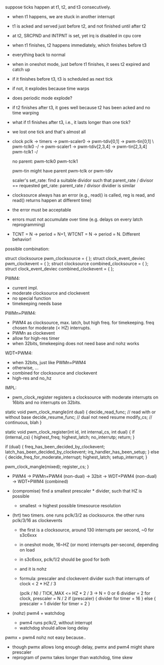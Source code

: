 suppose ticks happen at t1, t2, and t3 consecutively.

- when t1 happens, we are stuck in another interrupt
- t1 is acked and served just before t2, and not finished until after t2
- at t2, SRCPND and INTPNT is set, yet irq is disabled in cpu core
- when t1 finishes, t2 happens immediately, which finishes before t3
- everything back to normal
- when in oneshot mode, just before t1 finishes, it sees t2 expired and catch up
- if it finishes before t3, t3 is scheduled as next tick
- if not, it explodes because time warps
- does periodic mode explode?
- if t2 finishes after t3, it goes well because t2 has been acked and no time warping
- what if t1 finishes after t3, i.e., it lasts longer than one tick?
- we lost one tick and that's almost all

- clock
  pclk -> timers -> pwm-scaler0 -> pwm-tdiv[0,1]   -> pwm-tin[0,1]
                \                  pwm-tclk0      -/
                 -> pwm-scaler1 -> pwm-tdiv[2,3,4] -> pwm-tin[2,3,4]
                                   pwm-tclk1      -/

  no parent:
  pwm-tclk0
  pwm-tclk1
  
  pwm-tin might have parent pwm-tclk or pwm-tdiv
  
  scaler's set_rate: find a suitable dividor such that parent_rate / divisor == requested
           get_rate: parent_rate / divisor
  dividier is similar

- clocksource always has an error (e.g., read() is called, reg is read, and read() returns happen at different time)
- the error must be acceptable
- errors must not accumulate over time (e.g. delays on every latch reprogramming)
- TCNT = N -> period = N+1, WTCNT = N -> period = N.  Different behavior!

possible combination:

struct clocksource pwm_clocksource = {
};
struct clock_event_deviec pwm_clockevent = {
};
struct clocksource combined_clocksource = {
};
struct clock_event_deviec combined_clockevent = {
};

PWM4:
- current impl.
- moderate clocksource and clockevent
- no special function
- timekeeping needs base

PWMn+PWM4: 
- PWM4 as clocksource, max. latch, but high freq. for timekeeping.  freq chosen for moderate (< HZ) interrupts.
- PWMn as clockevent
- allow for high-res timer
- when 32bits, timekeeping does not need base and nohz works

WDT+PWM4:
- when 32bits, just like PWMn+PWM4
- otherwise, ...
- combined for clocksource and clockevent
- high-res and no_hz

IMPL:
- pwm_clock_register registers a clocksource with moderate interrupts on 16bits and no interrupts on 32bits.


static void pwm_clock_mangle(int dual)
{
    decide_read_func; // read with or without base
    decide_resume_func; // dual not need resume
    modify_cs; // continuous, blah
}

static void pwm_clock_register(int id, int internal_cs, int dual)
{
  if (internal_cs) {
    highest_freq;
    highest_latch;
    no_interrutp;
    return;
  }

  if (dual) {
    freq_has_been_decided_by_clockevent;
    latch_has_been_decided_by_clockevent;
    irq_handler_has_been_setup;
  } else {
    decide_freq_for_moderate_interrupt;
    highest_latch;
    setup_interrupt;
  }

  pwm_clock_mangle(mixed);
  register_cs;
}

- PWM4 -> PWMn+PWM4 (non-dual) -> 32bit -> WDT+PWM4 (non-dual) -> WDT+PWM4 (combined)

- (compromise) find a smallest prescaler * divider, such that HZ is possible
  - smallest -> highest possible timesource resolution
- (hrt) two timers.  one runs pclk/3/2 as clocksource.  the other runs pclk/3/16 as clockevents
  - the first is a clocksource, around 130 interrupts per second, ~0 for s3c6xxx
  - in oneshot mode, 16~HZ (or more) interrupts per-second, depending on load
  - in s3c6xxx, pclk/1/2 should be good for both
  - and it is nohz
  - formula: prescaler and clockevent divider such that interrupts of clock < 2 * HZ / 3

    (pclk / N) / TICK_MAX <= HZ * 2 / 3 -> N = 0 or 6
    dividier = 2 for clock, prescaler = N / 2
    if (prescaler) {
     divider for timer = 16
    } else {
      prescaler = 1
      divider for timer = 2
    }

- (nohz) pwm4 + watchdog
  - pwm4 runs pclk/2, without interrupt
  - watchdog should allow long delay

pwmx + pwm4 nohz not easy because..
- though pwmx allows long enough delay, pwmx and pwm4 might share prescaler
- reprogram of pwmx takes longer than watchdog, time skew
